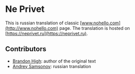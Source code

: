 # Ne Privet

This is russian translation of classic [www.nohello.com](http://www.nohello.com) page. The translation is hosted on [https://neprivet.ru](https://neprivet.ru).

## Contributors

* [Brandon High](https://plus.google.com/109027777332815018147): author of the original text
* [Andrey Samsonov](https://github.com/kryzhovnik): russian translation

